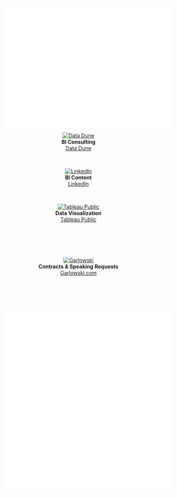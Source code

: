 [<img align="right" width="450" alt="" src="https://github.com/data-igor/data-igor/blob/main/github-metrics.svg?short_path=b18f250">](#)

<p align="center">
  <a href="https://DataDune.io">
    <img width="25" alt="Data Dune" src="https://datadune.io/wp-content/uploads/2022/09/Logo-circle-150x150-1-150x150.png">
  </a>
  <br>
  <strong>BI Consulting</strong>
  <br>
  <a href="https://DataDune.io">Data Dune</a>
</p>
<br>


<p align="center">
  <a href="http://linkedin.com/li/igor-garlowski">
    <img width="25" alt="LinkedIn" src="https://www.linkedin.com/favicon.ico">
  </a>
  <br>
  <strong>BI Content</strong>
  <br>
  <a href="https://uk.linkedin.com/in/igorgarlowski">LinkedIn</a>
</p>
<br>


<p align="center">
  <a href="https://public.tableau.com/app/profile/igor.garlowski/vizzes">
    <img width="25" alt="Tableau Public" src="https://www.tableau.com/favicon.ico">
  </a>
  <br>
  <strong>Data Visualization</strong>
  <br>
  <a href="https://public.tableau.com/app/profile/igor.garlowski/vizzes">Tableau Public</a>
</p>
<br>

<br><br>


<p align="center">
  <a href="https://garlowski.com/">
    <img width="25" alt="Garlowski" src="https://avatars.githubusercontent.com/u/109594025?v=4">
  </a>
  <br>
  <strong>Contracts & Speaking Requests</strong>
  <br>
  <a href="https://garlowski.com/">Garlowski.com</a>
</p>
<br>

<br><br>


[<img align="right" width="450" alt="" src="https://github.com/data-igor/data-igor/blob/main/isocalendar.svg">](#)
<br><br>
[<img align="right" width="450" alt="" src="https://github.com/data-igor/data-igor/blob/main/achievements.svg">](#)
<br><br><br>



